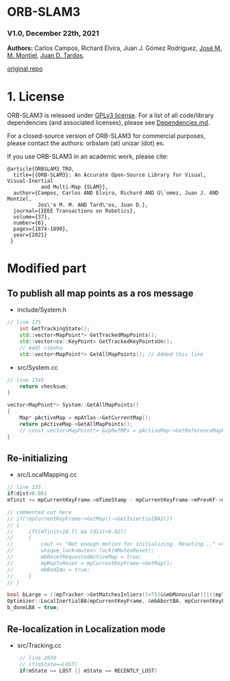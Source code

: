 # ORB-SLAM3

### V1.0, December 22th, 2021
**Authors:** Carlos Campos, Richard Elvira, Juan J. Gómez Rodríguez, [José M. M. Montiel](http://webdiis.unizar.es/~josemari/), [Juan D. Tardos](http://webdiis.unizar.es/~jdtardos/).

[original repo](https://github.com/UZ-SLAMLab/ORB_SLAM3.git)

# 1. License

ORB-SLAM3 is released under [GPLv3 license](https://github.com/UZ-SLAMLab/ORB_SLAM3/LICENSE). For a list of all code/library dependencies (and associated licenses), please see [Dependencies.md](https://github.com/UZ-SLAMLab/ORB_SLAM3/blob/master/Dependencies.md).

For a closed-source version of ORB-SLAM3 for commercial purposes, please contact the authors: orbslam (at) unizar (dot) es.

If you use ORB-SLAM3 in an academic work, please cite:
  
    @article{ORBSLAM3_TRO,
      title={{ORB-SLAM3}: An Accurate Open-Source Library for Visual, Visual-Inertial 
               and Multi-Map {SLAM}},
      author={Campos, Carlos AND Elvira, Richard AND G\´omez, Juan J. AND Montiel, 
              Jos\'e M. M. AND Tard\'os, Juan D.},
      journal={IEEE Transactions on Robotics}, 
      volume={37},
      number={6},
      pages={1874-1890},
      year={2021}
     }

# Modified part

## To publish all map points as a ros message
- include/System.h
```cpp
// line 175
    int GetTrackingState();
    std::vector<MapPoint*> GetTrackedMapPoints();
    std::vector<cv::KeyPoint> GetTrackedKeyPointsUn();
    // Add) riboha
    std::vector<MapPoint*> GetAllMapPoints(); // Added this line
```
- src/System.cc
```cpp
// line 1545
    return checksum;
}

vector<MapPoint*> System::GetAllMapPoints()
{
    Map* pActiveMap = mpAtlas->GetCurrentMap();
    return pActiveMap->GetAllMapPoints();
    // const vector<MapPoint*> &vpRefMPs = pActiveMap->GetReferenceMapPoints();
}
```

## Re-initializing
- src/LocalMapping.cc
```cpp
// line 133
if(dist>0.05)
mTinit += mpCurrentKeyFrame->mTimeStamp - mpCurrentKeyFrame->mPrevKF->mTimeStamp;

// commented out here
// if(!mpCurrentKeyFrame->GetMap()->GetIniertialBA2())
// {
//     if((mTinit<10.f) && (dist<0.02))
//     {
//         cout << "Not enough motion for initializing. Reseting..." << endl;
//         unique_lock<mutex> lock(mMutexReset);
//         mbResetRequestedActiveMap = true;
//         mpMapToReset = mpCurrentKeyFrame->GetMap();
//         mbBadImu = true;
//     }
// }

bool bLarge = ((mpTracker->GetMatchesInliers()>75)&&mbMonocular)||((mpTracker->GetMatchesInliers()>100)&&!mbMonocular);
Optimizer::LocalInertialBA(mpCurrentKeyFrame, &mbAbortBA, mpCurrentKeyFrame->GetMap(),num_FixedKF_BA,num_OptKF_BA,num_MPs_BA,num_edges_BA, bLarge, !mpCurrentKeyFrame->GetMap()->GetIniertialBA2());
b_doneLBA = true;
```

## Re-localization in Localization mode

- src/Tracking.cc
```cpp
    // line 2039
    // if(mState==LOST)
    if(mState == LOST || mState == RECENTLY_LOST)
```
